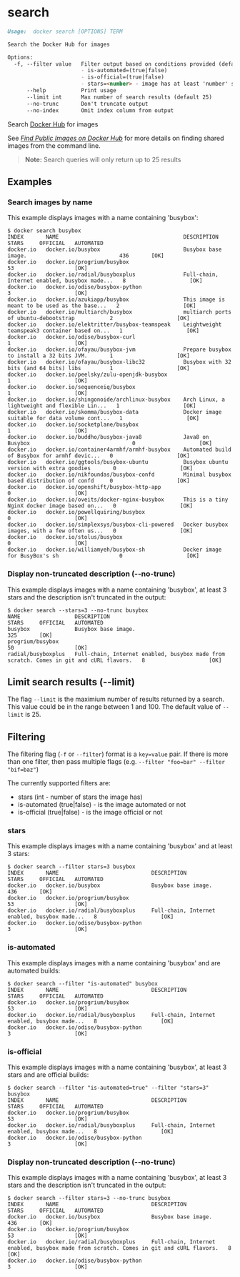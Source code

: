 <!--[metadata]>
+++
title = "search"
description = "The search command description and usage"
keywords = ["search, hub, images"]
[menu.main]
parent = "smn_cli"
+++
<![end-metadata]-->

# search

```markdown
Usage:  docker search [OPTIONS] TERM

Search the Docker Hub for images

Options:
  -f, --filter value   Filter output based on conditions provided (default [])
                       - is-automated=(true|false)
                       - is-official=(true|false)
                       - stars=<number> - image has at least 'number' stars
      --help           Print usage
      --limit int      Max number of search results (default 25)
      --no-trunc       Don't truncate output
      --no-index       Omit index column from output
```

Search [Docker Hub](https://hub.docker.com) for images

See [*Find Public Images on Docker Hub*](../../tutorials/dockerrepos.md#searching-for-images) for
more details on finding shared images from the command line.

> **Note:**
> Search queries will only return up to 25 results

## Examples

### Search images by name

This example displays images with a name containing 'busybox':

    $ docker search busybox
    INDEX       NAME                                       DESCRIPTION                                     STARS     OFFICIAL   AUTOMATED
    docker.io   docker.io/busybox                          Busybox base image.                             436       [OK]
    docker.io   docker.io/progrium/busybox                                                                 53                   [OK]
    docker.io   docker.io/radial/busyboxplus               Full-chain, Internet enabled, busybox made...   8                    [OK]
    docker.io   docker.io/odise/busybox-python                                                             3                    [OK]
    docker.io   docker.io/azukiapp/busybox                 This image is meant to be used as the base...   2                    [OK]
    docker.io   docker.io/multiarch/busybox                multiarch ports of ubuntu-debootstrap           2                    [OK]
    docker.io   docker.io/elektritter/busybox-teamspeak    Leightweight teamspeak3 container based on...   1                    [OK]
    docker.io   docker.io/odise/busybox-curl                                                               1                    [OK]
    docker.io   docker.io/ofayau/busybox-jvm               Prepare busybox to install a 32 bits JVM.       1                    [OK]
    docker.io   docker.io/ofayau/busybox-libc32            Busybox with 32 bits (and 64 bits) libs         1                    [OK]
    docker.io   docker.io/peelsky/zulu-openjdk-busybox                                                     1                    [OK]
    docker.io   docker.io/sequenceiq/busybox                                                               1                    [OK]
    docker.io   docker.io/shingonoide/archlinux-busybox    Arch Linux, a lightweight and flexible Lin...   1                    [OK]
    docker.io   docker.io/skomma/busybox-data              Docker image suitable for data volume cont...   1                    [OK]
    docker.io   docker.io/socketplane/busybox                                                              1                    [OK]
    docker.io   docker.io/buddho/busybox-java8             Java8 on Busybox                                0                    [OK]
    docker.io   docker.io/container4armhf/armhf-busybox    Automated build of Busybox for armhf devic...   0                    [OK]
    docker.io   docker.io/ggtools/busybox-ubuntu           Busybox ubuntu version with extra goodies       0                    [OK]
    docker.io   docker.io/nikfoundas/busybox-confd         Minimal busybox based distribution of confd     0                    [OK]
    docker.io   docker.io/openshift/busybox-http-app                                                       0                    [OK]
    docker.io   docker.io/oveits/docker-nginx-busybox      This is a tiny NginX docker image based on...   0                    [OK]
    docker.io   docker.io/powellquiring/busybox                                                            0                    [OK]
    docker.io   docker.io/simplexsys/busybox-cli-powered   Docker busybox images, with a few often us...   0                    [OK]
    docker.io   docker.io/stolus/busybox                                                                   0                    [OK]
    docker.io   docker.io/williamyeh/busybox-sh            Docker image for BusyBox's sh                   0                    [OK]

### Display non-truncated description (--no-trunc)

This example displays images with a name containing 'busybox',
at least 3 stars and the description isn't truncated in the output:

    $ docker search --stars=3 --no-trunc busybox
    NAME                 DESCRIPTION                                                                               STARS     OFFICIAL   AUTOMATED
    busybox              Busybox base image.                                                                       325       [OK]       
    progrium/busybox                                                                                               50                   [OK]
    radial/busyboxplus   Full-chain, Internet enabled, busybox made from scratch. Comes in git and cURL flavors.   8                    [OK]

## Limit search results (--limit)

The flag `--limit` is the maximium number of results returned by a search. This value could
be in the range between 1 and 100. The default value of `--limit` is 25.


## Filtering

The filtering flag (`-f` or `--filter`) format is a `key=value` pair. If there is more
than one filter, then pass multiple flags (e.g. `--filter "foo=bar" --filter "bif=baz"`)

The currently supported filters are:

* stars (int - number of stars the image has)
* is-automated (true|false) - is the image automated or not
* is-official (true|false) - is the image official or not


### stars

This example displays images with a name containing 'busybox' and at
least 3 stars:

    $ docker search --filter stars=3 busybox
    INDEX       NAME                             DESCRIPTION                                     STARS     OFFICIAL   AUTOMATED
    docker.io   docker.io/busybox                Busybox base image.                             436       [OK]
    docker.io   docker.io/progrium/busybox                                                       53                   [OK]
    docker.io   docker.io/radial/busyboxplus     Full-chain, Internet enabled, busybox made...   8                    [OK]
    docker.io   docker.io/odise/busybox-python                                                   3                    [OK]

### is-automated

This example displays images with a name containing 'busybox'
and are automated builds:

    $ docker search --filter "is-automated" busybox
    INDEX       NAME                             DESCRIPTION                                     STARS     OFFICIAL   AUTOMATED
    docker.io   docker.io/progrium/busybox                                                       53                   [OK]
    docker.io   docker.io/radial/busyboxplus     Full-chain, Internet enabled, busybox made...   8                    [OK]
    docker.io   docker.io/odise/busybox-python                                                   3                    [OK]

### is-official

This example displays images with a name containing 'busybox', at least
3 stars and are official builds:

    $ docker search --filter "is-automated=true" --filter "stars=3" busybox
    INDEX       NAME                             DESCRIPTION                                     STARS     OFFICIAL   AUTOMATED
    docker.io   docker.io/progrium/busybox                                                       53                   [OK]
    docker.io   docker.io/radial/busyboxplus     Full-chain, Internet enabled, busybox made...   8                    [OK]
    docker.io   docker.io/odise/busybox-python                                                   3                    [OK]

### Display non-truncated description (--no-trunc)

This example displays images with a name containing 'busybox',
at least 3 stars and the description isn't truncated in the output:

    $ docker search --filter stars=3 --no-trunc busybox
    INDEX       NAME                             DESCRIPTION                                                                               STARS     OFFICIAL   AUTOMATED
    docker.io   docker.io/busybox                Busybox base image.                                                                       436       [OK]
    docker.io   docker.io/progrium/busybox                                                                                                 53                   [OK]
    docker.io   docker.io/radial/busyboxplus     Full-chain, Internet enabled, busybox made from scratch. Comes in git and cURL flavors.   8                    [OK]
    docker.io   docker.io/odise/busybox-python                                                                                             3                    [OK]
